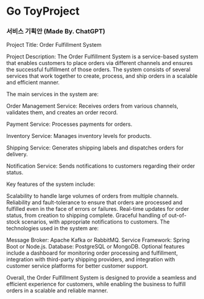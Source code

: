 # Go ToyProject

### 서비스 기획안 (Made By. ChatGPT) 
Project Title: Order Fulfillment System

Project Description:
The Order Fulfillment System is a service-based system that enables customers to place orders via different channels and ensures the successful fulfillment of those orders. The system consists of several services that work together to create, process, and ship orders in a scalable and efficient manner.

The main services in the system are:

Order Management Service: Receives orders from various channels, validates them, and creates an order record.

Payment Service: Processes payments for orders.

Inventory Service: Manages inventory levels for products.

Shipping Service: Generates shipping labels and dispatches orders for delivery.

Notification Service: Sends notifications to customers regarding their order status.

Key features of the system include:

Scalability to handle large volumes of orders from multiple channels.
Reliability and fault-tolerance to ensure that orders are processed and fulfilled even in the face of errors or failures.
Real-time updates for order status, from creation to shipping complete.
Graceful handling of out-of-stock scenarios, with appropriate notifications to customers.
The technologies used in the system are:

Message Broker: Apache Kafka or RabbitMQ.
Service Framework: Spring Boot or Node.js.
Database: PostgreSQL or MongoDB.
Optional features include a dashboard for monitoring order processing and fulfillment, integration with third-party shipping providers, and integration with customer service platforms for better customer support.

Overall, the Order Fulfillment System is designed to provide a seamless and efficient experience for customers, while enabling the business to fulfill orders in a scalable and reliable manner.